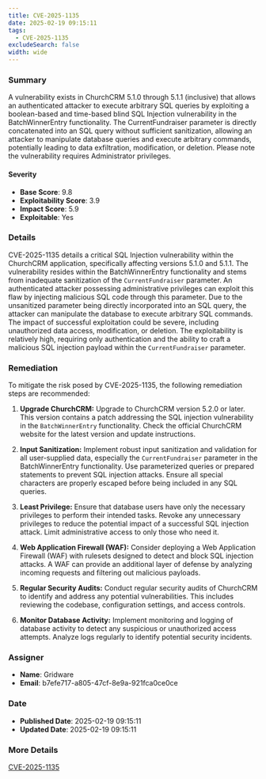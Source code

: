 ```yaml
---
title: CVE-2025-1135
date: 2025-02-19 09:15:11
tags:
  - CVE-2025-1135
excludeSearch: false
width: wide
---
```


### Summary
A vulnerability exists in ChurchCRM 5.1.0 through 5.1.1 (inclusive) that allows an authenticated attacker to execute arbitrary SQL queries by exploiting a boolean-based and time-based blind SQL Injection vulnerability in the BatchWinnerEntry functionality. The CurrentFundraiser parameter is directly concatenated into an SQL query without sufficient sanitization, allowing an attacker to manipulate database queries and execute arbitrary commands, potentially leading to data exfiltration, modification, or deletion.  Please note the vulnerability requires Administrator privileges.

#### Severity
- **Base Score**: 9.8
- **Exploitability Score**: 3.9
- **Impact Score**: 5.9
- **Exploitable**: Yes

### Details 
CVE-2025-1135 details a critical SQL Injection vulnerability within the ChurchCRM application, specifically affecting versions 5.1.0 and 5.1.1. The vulnerability resides within the BatchWinnerEntry functionality and stems from inadequate sanitization of the `CurrentFundraiser` parameter. An authenticated attacker possessing administrative privileges can exploit this flaw by injecting malicious SQL code through this parameter.  Due to the unsanitized parameter being directly incorporated into an SQL query, the attacker can manipulate the database to execute arbitrary SQL commands. The impact of successful exploitation could be severe, including unauthorized data access, modification, or deletion. The exploitability is relatively high, requiring only authentication and the ability to craft a malicious SQL injection payload within the `CurrentFundraiser` parameter.

### Remediation
To mitigate the risk posed by CVE-2025-1135, the following remediation steps are recommended:

1.  **Upgrade ChurchCRM:** Upgrade to ChurchCRM version 5.2.0 or later. This version contains a patch addressing the SQL injection vulnerability in the `BatchWinnerEntry` functionality. Check the official ChurchCRM website for the latest version and update instructions.

2.  **Input Sanitization:** Implement robust input sanitization and validation for all user-supplied data, especially the `CurrentFundraiser` parameter in the BatchWinnerEntry functionality.  Use parameterized queries or prepared statements to prevent SQL injection attacks.  Ensure all special characters are properly escaped before being included in any SQL queries.

3.  **Least Privilege:** Ensure that database users have only the necessary privileges to perform their intended tasks. Revoke any unnecessary privileges to reduce the potential impact of a successful SQL injection attack. Limit administrative access to only those who need it.

4.  **Web Application Firewall (WAF):** Consider deploying a Web Application Firewall (WAF) with rulesets designed to detect and block SQL injection attacks. A WAF can provide an additional layer of defense by analyzing incoming requests and filtering out malicious payloads.

5.  **Regular Security Audits:** Conduct regular security audits of ChurchCRM to identify and address any potential vulnerabilities. This includes reviewing the codebase, configuration settings, and access controls.

6.  **Monitor Database Activity:** Implement monitoring and logging of database activity to detect any suspicious or unauthorized access attempts. Analyze logs regularly to identify potential security incidents.

### Assigner
- **Name**: Gridware
- **Email**: b7efe717-a805-47cf-8e9a-921fca0ce0ce

### Date
- **Published Date**: 2025-02-19 09:15:11
- **Updated Date**: 2025-02-19 09:15:11

### More Details
[CVE-2025-1135](https://www.cvedetails.com/cve/CVE-2025-1135)